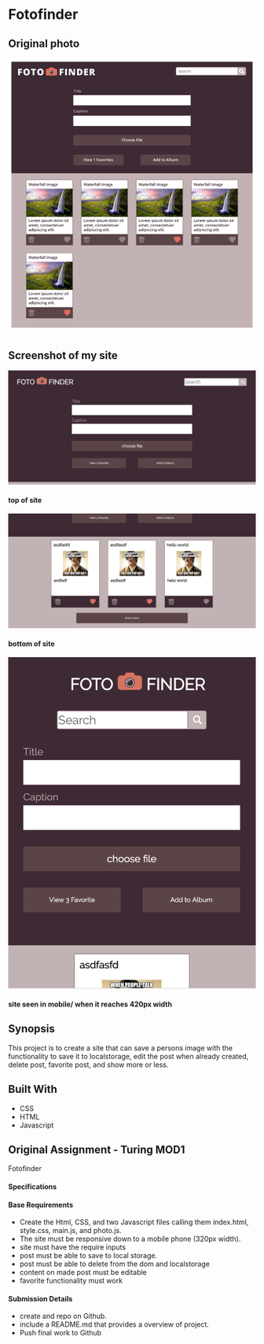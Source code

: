 # Fotofinder

## Original photo

![](original.png)

## Screenshot of my site

![](top.png)
#### top of site
![](bottom.png)
#### bottom of site
![](mobile.png)
#### site seen in mobile/ when it reaches 420px width

## Synopsis
This project is to create a site that can save a persons image with the functionality to save it to localstorage, edit the post when already created, delete post, favorite post, and show more or less. 

## Built With
* CSS
* HTML
* Javascript

## Original Assignment - Turing MOD1
Fotofinder

#### Specifications

#### Base Requirements 
* Create the Html, CSS, and two Javascript files calling them index.html, style.css, main.js, and photo.js.
* The site must be responsive down to a mobile phone (320px width).
* site must have the require inputs
* post must be able to save to local storage.
* post must be able to delete from the dom and localstorage
* content on made post must be editable 
* favorite functionality must work

#### Submission Details
* create and repo on Github.
* include a README.md that provides a overview of project.
* Push final work to Github
